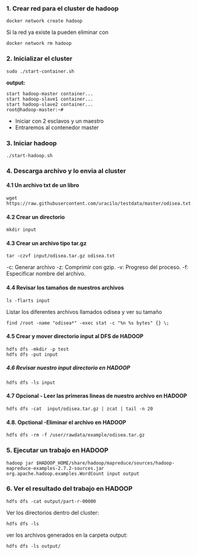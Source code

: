 ### 1. Crear red para el cluster de hadoop

```
docker network create hadoop
```

Si la red ya existe la pueden eliminar con

```
docker network rm hadoop
```

### 2. Inicializar el cluster

```
sudo ./start-container.sh
```

**output:**

```
start hadoop-master container...
start hadoop-slave1 container...
start hadoop-slave2 container...
root@hadoop-master:~# 
```
- Iniciar con 2  esclavos y un maestro
- Entraremos al contenedor master

### 3. Iniciar hadoop

```
./start-hadoop.sh
```

### 4. Descarga archivo y lo envia al cluster

#### 4.1 Un archivo txt de un libro

```
wget https://raw.githubusercontent.com/uracilo/testdata/master/odisea.txt
```

#### 4.2 Crear un directorio

```
mkdir input
```

#### 4.3 Crear un archivo tipo tar.gz

```
tar -czvf input/odisea.tar.gz odisea.txt
```

-c: Generar archivo
-z: Comprimir con gzip.
-v: Progreso del proceso.
-f: Especificar nombre del archivo.

#### 4.4 Revisar los tamaños de nuestros archivos

```
ls -flarts input
```

Listar los diferentes archivos llamados odisea y ver su tamaño

```
find /root -name "odisea*" -exec stat -c "%n %s bytes" {} \;
```
#### 4.5 Crear y mover directorio input al DFS de HADOOP

```
hdfs dfs -mkdir -p test
hdfs dfs -put input
```

##### 4.6 Revisar nuestro input directorio en HADOOP

```
hdfs dfs -ls input
```

#### 4.7 Opcional - Leer las primeras lineas de nuestro archivo en HADOOP 

```
hdfs dfs -cat  input/odisea.tar.gz | zcat | tail -n 20
```

#### 4.8. Opctional -Eliminar el archivo en HADOOP

```
hdfs dfs -rm -f /user/rawdata/example/odisea.tar.gz
```

### 5. Ejecutar un trabajo en HADOOP

```
hadoop jar $HADOOP_HOME/share/hadoop/mapreduce/sources/hadoop-mapreduce-examples-2.7.2-sources.jar org.apache.hadoop.examples.WordCount input output
```

### 6. Ver el resultado del trabajo en HADOOP

```
hdfs dfs -cat output/part-r-00000
```

Ver los directorios dentro del cluster:

```
hdfs dfs -ls
```

ver los archivos generados en la carpeta output:

```
hdfs dfs -ls output/
```
